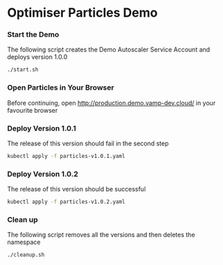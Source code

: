 # Optimiser Particles Demo

### Start the Demo
The following script creates the Demo Autoscaler Service Account and deploys version 1.0.0
```sh
./start.sh
```

### Open Particles in Your Browser
Before continuing, open http://production.demo.vamp-dev.cloud/ in your favourite browser

### Deploy Version 1.0.1
The release of this version should fail in the second step
```sh
kubectl apply -f particles-v1.0.1.yaml
```

### Deploy Version 1.0.2
The release of this version should be successful
```sh
kubectl apply -f particles-v1.0.2.yaml
```

### Clean up
The following script removes all the versions and then deletes the namespace
```sh
./cleanup.sh
```
